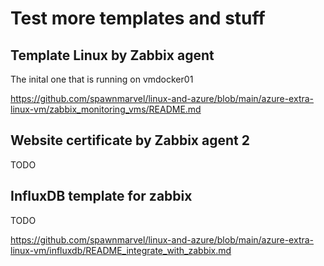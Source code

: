 # Test more templates and stuff

## Template Linux by Zabbix agent

The inital one that is running on vmdocker01

https://github.com/spawnmarvel/linux-and-azure/blob/main/azure-extra-linux-vm/zabbix_monitoring_vms/README.md

## Website certificate by Zabbix agent 2

TODO

## InfluxDB template for zabbix

TODO

https://github.com/spawnmarvel/linux-and-azure/blob/main/azure-extra-linux-vm/influxdb/README_integrate_with_zabbix.md